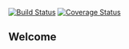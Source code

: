 [![Build Status](https://travis-ci.org/kodek-sleuth/Contacts-book.svg?branch=develope)](https://travis-ci.org/kodek-sleuth/Contacts-book)
[![Coverage Status](https://coveralls.io/repos/github/kodek-sleuth/Contacts-book/badge.svg?branch=develope)](https://coveralls.io/github/kodek-sleuth/Contacts-book?branch=develope)

## Welcome 
